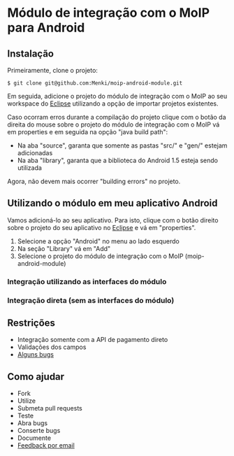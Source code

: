 
# Módulo de integração com o MoIP para Android

## Instalação

Primeiramente, clone o projeto:

    $ git clone git@github.com:Menki/moip-android-module.git
  
Em seguida, adicione o projeto do módulo de integração com o MoIP ao seu workspace do [Eclipse](http://www.eclipse.org/downloads/) utilizando a opção de importar projetos existentes. 
    
Caso ocorram erros durante a compilação do projeto clique com o botão da direita do mouse sobre o projeto do módulo de integração com o MoIP vá em properties e em seguida na opção "java build path":    

* Na aba "source", garanta que somente as pastas "src/" e "gen/" estejam adicionadas
* Na aba "library", garanta que a biblioteca do Android 1.5 esteja sendo utilizada

Agora, não devem mais ocorrer "building errors" no projeto. 

## Utilizando o módulo em meu aplicativo Android

Vamos adicioná-lo ao seu aplicativo. Para isto, clique com o botão direito sobre o projeto do seu aplicativo no [Eclipse](http://www.eclipse.org/downloads/) e vá em "properties".

1. Selecione a opção "Android" no menu ao lado esquerdo
2. Na seção "Library" vá em "Add"
3. Selecione o projeto do módulo de integração com o MoIP (moip-android-module)

### Integração utilizando as interfaces do módulo

### Integração direta (sem as interfaces do módulo)

## Restrições

* Integração somente com a API de pagamento direto
* Validações dos campos
* [Alguns bugs](https://github.com/Menki/moip-android-module/issues)

## Como ajudar

* Fork
* Utilize
* Submeta pull requests
* Teste
* Abra bugs
* Conserte bugs
* Documente
* [Feedback por email](mailto:info@menkimobile.com.br)